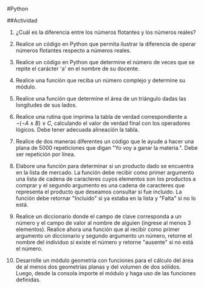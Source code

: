 #Python

##Actividad

1. ¿Cuál es la diferencia entre los números flotantes y los números reales?

2. Realice un código en Python que permita ilustrar la diferencia de operar números flotantes respecto a números reales.

3. Realice un código en Python que determine el número de veces que se repite el carácter 'a' en el nombre de su docente.

4. Realice una función que reciba un número complejo y determine su módulo.

5. Realice una función que determine el área de un triángulo dadas las longitudes de sus lados.

6. Realice una rutina que imprima la tabla de verdad correspondiente a $\neg(\neg A \wedge B) \vee C$, calculando el valor de verdad final con los operadores lógicos. Debe tener adecuada alineación la tabla.

7. Realice de dos maneras diferentes un código que le ayude a hacer una plana de 5000 repeticiones que digan "Yo voy a ganar la materia.". Debe ser repetición por línea.

8. Elabore una función para determinar si un producto dado se encuentra en la lista de mercado. La función debe recibir como primer argumento una lista de cadena de caracteres cuyos elementos son los productos a comprar y el segundo argumento es una cadena de caracteres que representa el producto que deseamos consultar si fue incluido. La función debe retornar "Incluido" si ya estaba en la lista y "Falta" si no lo está.

9. Realice un diccionario donde el campo de clave corresponda a un número y el campo de valor al nombre de alguien (ingrese al menos 3 elementos). Realice ahora una función que al recibir como primer argumento un diccionario y segundo argumento un número, retorne el nombre del individuo si existe el número y retorne "ausente" si no está el número.

10. Desarrolle un módulo geometria con funciones para el cálculo del área de al menos dos geometrías planas y del volumen de dos sólidos. Luego, desde la consola importe el módulo y haga uso de las funciones definidas.
